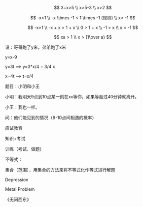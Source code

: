 $$
3+x>5 \\
x>5-3 \\
x>2
$$

$$
-x>1 \\
-x \times -1 < 1 \times -1 (规则) \\
x< -1
$$



$$
-x>1 \\
-x + x > 1 + x \\
0 > 1 + x \\
-1 > x \\
x < -1
$$

$$
xa > 1 \\
x > {1\over a}
$$


设：哥哥跑了y米，弟弟跑了x米

y=x-9

y=3t ==> y=3*x/4 = 3/4 x

x=4t ==> t=x/4


题目：小明和小王

小明：我明天9点到10点某一刻在xx等你，如果等超过40分钟就离开。

小王：我也一样。


问：他们能见到的情况（9-10点间相遇的概率）



应试教育

知识+考试

训练（考试、做题）



不等式：

集合（范围），用集合的方法来将不等式化作等式进行解题


Depression

Metal Problem


《无问西东》


